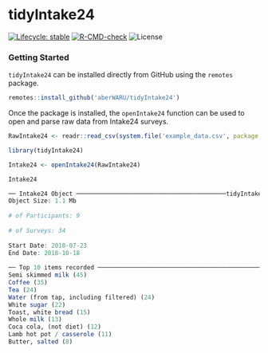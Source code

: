 # tidyIntake24

[![Lifecycle: stable](https://img.shields.io/badge/lifecycle-stable-brightgreen.svg)](https://lifecycle.r-lib.org/articles/stages.html#stable) [![R-CMD-check](https://github.com/aberWARU/tidyIntake24/workflows/R-CMD-check/badge.svg)](https://github.com/aberWARU/tidyIntake24/actions) ![License](https://img.shields.io/badge/license-GNU%20GPL%20v3.0-blue.svg "GNU GPL v3.0")

### Getting Started

`tidyIntake24` can be installed directly from GitHub using the `remotes` package.

``` r
remotes::install_github('aberWARU/tidyIntake24')
```

Once the package is installed, the `openIntake24` function can be used to open and parse raw data from Intake24 surveys.

``` r
RawIntake24 <- readr::read_csv(system.file('example_data.csv', package = 'tidyIntake24'))
```

``` r
library(tidyIntake24)

Intake24 <- openIntake24(RawIntake24)

Intake24

── Intake24 Object ──────────────────────────────────────────tidyIntake24 v0.1.1 ── 
Object Size: 1.1 Mb 
 
# of Participants: 9 
 
# of Surveys: 34 
 
Start Date: 2018-07-23 
End Date: 2018-10-18 
 
── Top 10 items recorded ──────────────────────────────────────────────────────────
Semi skimmed milk (45)
Coffee (35)
Tea (24)
Water (from tap, including filtered) (24)
White sugar (22)
Toast, white bread (15)
Whole milk (13)
Coca cola, (not diet) (12)
Lamb hot pot / casserole (11)
Butter, salted (8)
```
